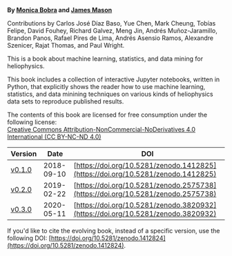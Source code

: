 **By [Monica Bobra](https://web.stanford.edu/~mbobra/) and [James Mason](http://jamespaulmason.strikingly.com/)**

Contributions by Carlos José Díaz Baso, Yue Chen, Mark Cheung, Tobías Felipe, David Fouhey, Richard Galvez, Meng Jin, Andrés Muñoz-Jaramillo, Brandon Panos, Rafael Pires de Lima, Andrés Asensio Ramos, Alexandre Szenicer, Rajat Thomas, and Paul Wright.

This is a book about machine learning, statistics, and data mining for heliophysics.

This book includes a collection of interactive Jupyter notebooks, written in Python, that explicitly shows the reader how to use machine learning, statistics, and data minining techniques on various kinds of heliophysics data sets to reproduce published results. 

The contents of this book are licensed for free consumption under the following license:  
[Creative Commons Attribution-NonCommercial-NoDerivatives 4.0 International (CC BY-NC-ND 4.0)](https://creativecommons.org/licenses/by-nc-nd/4.0/)

|Version|Date|DOI|
|-------|----|---|
| [v0.1.0](https://github.com/HelioML/HelioML/releases/tag/v0.1.0) | 2018-09-10 | [https://doi.org/10.5281/zenodo.1412825](https://doi.org/10.5281/zenodo.1412825) |
| [v0.2.0](https://github.com/HelioML/HelioML/releases/tag/v0.2.0) | 2019-02-22 | [https://doi.org/10.5281/zenodo.2575738](https://doi.org/10.5281/zenodo.2575738) |
| [v0.3.0](https://github.com/HelioML/HelioML/releases/tag/v0.3.0) | 2020-05-11 | [https://doi.org/10.5281/zenodo.3820932](https://doi.org/10.5281/zenodo.3820932) |

If you'd like to cite the evolving book, instead of a specific version, use the following DOI: [https://doi.org/10.5281/zenodo.1412824](https://doi.org/10.5281/zenodo.1412824).

